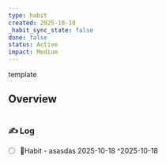 ```yaml
---
type: habit
created: 2025-10-18
_habit_sync_state: false
done: false
status: Active
impact: Medium
---
```


template
## Overview
```mindmapos-habit-monthly
```

### ✍️ Log

- [ ] 🔄Habit - asasdas 2025-10-18 ^2025-10-18
